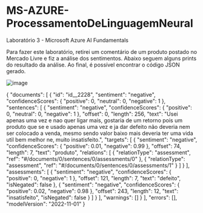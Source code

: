 # MS-AZURE-ProcessamentoDeLinguagemNeural
Laboratório 3 - Microsoft Azure AI Fundamentals

Para fazer este laboratório, retirei um comentário de um produto postado no Mercado Livre e fiz a análise dos sentimentos. Abaixo seguem alguns prints do resultado da análise. Ao final, é possível encontrar o código JSON gerado. 

![image](https://github.com/WellHFSantana/MS-AZURE-ProcessamentoDeLinguagemNeural/assets/53205033/62dcc35f-0c71-4093-8264-b5fddf202adb)


{
    "documents": [
        {
            "id": "id__2228",
            "sentiment": "negative",
            "confidenceScores": {
                "positive": 0,
                "neutral": 0,
                "negative": 1
            },
            "sentences": [
                {
                    "sentiment": "negative",
                    "confidenceScores": {
                        "positive": 0,
                        "neutral": 0,
                        "negative": 1
                    },
                    "offset": 0,
                    "length": 256,
                    "text": "Usei apenas uma vez e nao quer ligar mais, gostaria de um retorno pois um produto que se e usado apenas uma vez e ja dar defeito não deveria nem ser colocado a venda, mesmo sendo valor baixo mais deveria ter uma vida util bem melhor ne, muito insatisfeito.",
                    "targets": [
                        {
                            "sentiment": "negative",
                            "confidenceScores": {
                                "positive": 0.01,
                                "negative": 0.99
                            },
                            "offset": 74,
                            "length": 7,
                            "text": "produto",
                            "relations": [
                                {
                                    "relationType": "assessment",
                                    "ref": "#/documents/0/sentences/0/assessments/0"
                                },
                                {
                                    "relationType": "assessment",
                                    "ref": "#/documents/0/sentences/0/assessments/1"
                                }
                            ]
                        }
                    ],
                    "assessments": [
                        {
                            "sentiment": "negative",
                            "confidenceScores": {
                                "positive": 0,
                                "negative": 1
                            },
                            "offset": 121,
                            "length": 7,
                            "text": "defeito",
                            "isNegated": false
                        },
                        {
                            "sentiment": "negative",
                            "confidenceScores": {
                                "positive": 0.02,
                                "negative": 0.98
                            },
                            "offset": 243,
                            "length": 12,
                            "text": "insatisfeito",
                            "isNegated": false
                        }
                    ]
                }
            ],
            "warnings": []
        }
    ],
    "errors": [],
    "modelVersion": "2022-11-01"
}
